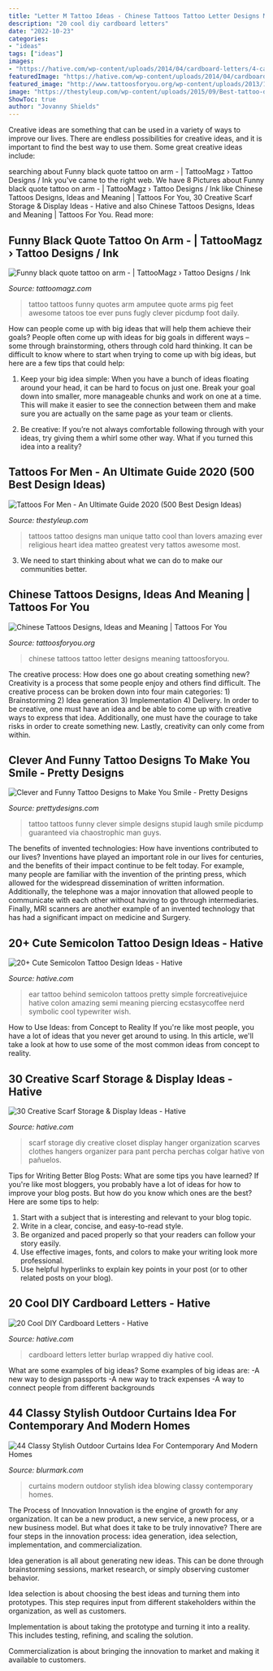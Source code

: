 ```yaml
---
title: "Letter M Tattoo Ideas - Chinese Tattoos Tattoo Letter Designs Meaning Tattoosforyou"
description: "20 cool diy cardboard letters"
date: "2022-10-23"
categories:
- "ideas"
tags: ["ideas"]
images:
- "https://hative.com/wp-content/uploads/2014/04/cardboard-letters/4-cardboard-letter-wrapped-with-burlap.jpg"
featuredImage: "https://hative.com/wp-content/uploads/2014/04/cardboard-letters/4-cardboard-letter-wrapped-with-burlap.jpg"
featured_image: "http://www.tattoosforyou.org/wp-content/uploads/2013/10/Chinese-Letter-Tattoo.jpg"
image: "https://thestyleup.com/wp-content/uploads/2015/09/Best-tattoo-designs-for-Men-27-517x800.jpg"
ShowToc: true
author: "Jovanny Shields"
---
```



Creative ideas are something that can be used in a variety of ways to improve our lives. There are endless possibilities for creative ideas, and it is important to find the best way to use them. Some great creative ideas include:

	

		
searching about Funny black quote tattoo on arm - | TattooMagz › Tattoo Designs / Ink you've came to the right web. We have 8 Pictures about Funny black quote tattoo on arm - | TattooMagz › Tattoo Designs / Ink like Chinese Tattoos Designs, Ideas and Meaning | Tattoos For You, 30 Creative Scarf Storage &amp; Display Ideas - Hative and also Chinese Tattoos Designs, Ideas and Meaning | Tattoos For You. Read more:
		
    
## Funny Black Quote Tattoo On Arm - | TattooMagz › Tattoo Designs / Ink

<img loading=lazy src="https://tattoomagz.com/wp-content/uploads/2014/07/Funny-black-quote-tattoo-on-arm.jpg" onerror="this.onerror=null;this.src='https://tse3.mm.bing.net/th?id=OIP._kG6nc4D0vETE41QqjZEKgHaJ6&amp;pid=15.1';" alt="Funny black quote tattoo on arm - | TattooMagz › Tattoo Designs / Ink">

_Source: tattoomagz.com_

>tattoo tattoos funny quotes arm amputee quote arms pig feet awesome tatoos toe ever puns fugly clever picdump foot daily. 

	

How can people come up with big ideas that will help them achieve their goals?
People often come up with ideas for big goals in different ways – some through brainstorming, others through cold hard thinking. It can be difficult to know where to start when trying to come up with big ideas, but here are a few tips that could help:
1. Keep your big idea simple: When you have a bunch of ideas floating around your head, it can be hard to focus on just one. Break your goal down into smaller, more manageable chunks and work on one at a time. This will make it easier to see the connection between them and make sure you are actually on the same page as your team or clients.

2. Be creative: If you’re not always comfortable following through with your ideas, try giving them a whirl some other way. What if you turned this idea into a reality?

    
## Tattoos For Men - An Ultimate Guide 2020 (500 Best Design Ideas)

<img loading=lazy src="https://thestyleup.com/wp-content/uploads/2015/09/Best-tattoo-designs-for-Men-27-517x800.jpg" onerror="this.onerror=null;this.src='https://tse2.mm.bing.net/th?id=OIP.WcgakNSSu89e0JnQP0iJpgHaLd&amp;pid=15.1';" alt="Tattoos For Men - An Ultimate Guide 2020 (500 Best Design Ideas)">

_Source: thestyleup.com_

>tattoos tattoo designs man unique tatto cool than lovers amazing ever religious heart idea matteo greatest very tattos awesome most. 

	

3. We need to start thinking about what we can do to make our communities better.

    
## Chinese Tattoos Designs, Ideas And Meaning | Tattoos For You

<img loading=lazy src="http://www.tattoosforyou.org/wp-content/uploads/2013/10/Chinese-Letter-Tattoo.jpg" onerror="this.onerror=null;this.src='https://tse4.mm.bing.net/th?id=OIP.MSygZvSCOoI1-9xsEQptBgHaJ4&amp;pid=15.1';" alt="Chinese Tattoos Designs, Ideas and Meaning | Tattoos For You">

_Source: tattoosforyou.org_

>chinese tattoos tattoo letter designs meaning tattoosforyou. 

	

The creative process: How does one go about creating something new?
Creativity is a process that some people enjoy and others find difficult. The creative process can be broken down into four main categories: 1) Brainstorming 2) Idea generation 3) Implementation 4) Delivery. In order to be creative, one must have an idea and be able to come up with creative ways to express that idea. Additionally, one must have the courage to take risks in order to create something new. Lastly, creativity can only come from within.

    
## Clever And Funny Tattoo Designs To Make You Smile - Pretty Designs

<img loading=lazy src="https://www.prettydesigns.com/wp-content/uploads/2014/11/Simple-Tattoo.jpg" onerror="this.onerror=null;this.src='https://tse2.mm.bing.net/th?id=OIP.buaGkMouoPvombbuIcJsDgHaHa&amp;pid=15.1';" alt="Clever and Funny Tattoo Designs to Make You Smile - Pretty Designs">

_Source: prettydesigns.com_

>tattoo tattoos funny clever simple designs stupid laugh smile picdump guaranteed via chaostrophic man guys. 

	

The benefits of invented technologies: How have inventions contributed to our lives?
Inventions have played an important role in our lives for centuries, and the benefits of their impact continue to be felt today. For example, many people are familiar with the invention of the printing press, which allowed for the widespread dissemination of written information. Additionally, the telephone was a major innovation that allowed people to communicate with each other without having to go through intermediaries. Finally, MRI scanners are another example of an invented technology that has had a significant impact on medicine and Surgery.

    
## 20+ Cute Semicolon Tattoo Design Ideas - Hative

<img loading=lazy src="https://hative.com/wp-content/uploads/2014/03/semicolon-tattoos/9-semicolon-behind-ear.jpg" onerror="this.onerror=null;this.src='https://tse4.mm.bing.net/th?id=OIP.hcx9embnPk1cMSR962t5OAHaJ4&amp;pid=15.1';" alt="20+ Cute Semicolon Tattoo Design Ideas - Hative">

_Source: hative.com_

>ear tattoo behind semicolon tattoos pretty simple forcreativejuice hative colon amazing semi meaning piercing ecstasycoffee nerd symbolic cool typewriter wish. 

	

How to Use Ideas: from Concept to Reality
If you're like most people, you have a lot of ideas that you never get around to using. In this article, we'll take a look at how to use some of the most common ideas from concept to reality.

    
## 30 Creative Scarf Storage &amp; Display Ideas - Hative

<img loading=lazy src="https://hative.com/wp-content/uploads/2015/03/scarf-storage-ideas/14-creative-scarf-storage-and-display-ideas.jpg" onerror="this.onerror=null;this.src='https://tse4.mm.bing.net/th?id=OIP.Qv2W_daqyT7jwbLNimVUMgHaKP&amp;pid=15.1';" alt="30 Creative Scarf Storage &amp; Display Ideas - Hative">

_Source: hative.com_

>scarf storage diy creative closet display hanger organization scarves clothes hangers organizer para pant percha perchas colgar hative von pañuelos. 

	

Tips for Writing Better Blog Posts: What are some tips you have learned?
If you're like most bloggers, you probably have a lot of ideas for how to improve your blog posts. But how do you know which ones are the best? Here are some tips to help:
1. Start with a subject that is interesting and relevant to your blog topic.
2. Write in a clear, concise, and easy-to-read style.
3. Be organized and paced properly so that your readers can follow your story easily.
4. Use effective images, fonts, and colors to make your writing look more professional.
5. Use helpful hyperlinks to explain key points in your post (or to other related posts on your blog).

    
## 20 Cool DIY Cardboard Letters - Hative

<img loading=lazy src="https://hative.com/wp-content/uploads/2014/04/cardboard-letters/4-cardboard-letter-wrapped-with-burlap.jpg" onerror="this.onerror=null;this.src='https://tse3.mm.bing.net/th?id=OIP.KgvJcz19SVV_8QcWl8PXSwHaJ4&amp;pid=15.1';" alt="20 Cool DIY Cardboard Letters - Hative">

_Source: hative.com_

>cardboard letters letter burlap wrapped diy hative cool. 

	

What are some examples of big ideas?
Some examples of big ideas are: 
-A new way to design passports 
-A new way to track expenses 
-A way to connect people from different backgrounds

    
## 44 Classy Stylish Outdoor Curtains Idea For Contemporary And Modern Homes

<img loading=lazy src="http://www.blurmark.com/wp-content/uploads/2017/05/Gorgeous-Blowing-Curtains.jpg" onerror="this.onerror=null;this.src='https://tse1.mm.bing.net/th?id=OIP.JkVNo5PtAL-VlMQ2C8fWXwHaHa&amp;pid=15.1';" alt="44 Classy Stylish Outdoor Curtains Idea For Contemporary And Modern Homes">

_Source: blurmark.com_

>curtains modern outdoor stylish idea blowing classy contemporary homes. 

	

The Process of Innovation
Innovation is the engine of growth for any organization. It can be a new product, a new service, a new process, or a new business model. But what does it take to be truly innovative?
There are four steps in the innovation process: idea generation, idea selection, implementation, and commercialization.

Idea generation is all about generating new ideas. This can be done through brainstorming sessions, market research, or simply observing customer behavior.

Idea selection is about choosing the best ideas and turning them into prototypes. This step requires input from different stakeholders within the organization, as well as customers.

Implementation is about taking the prototype and turning it into a reality. This includes testing, refining, and scaling the solution.

Commercialization is about bringing the innovation to market and making it available to customers.

